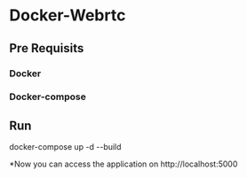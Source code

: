 # Docker-Webrtc

## Pre Requisits

### Docker
### Docker-compose

## Run
docker-compose up -d --build

*Now you can access the application on http://localhost:5000